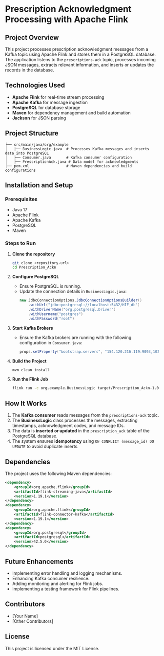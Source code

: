 # Prescription Acknowledgment Processing with Apache Flink

## Project Overview
This project processes prescription acknowledgment messages from a Kafka topic using Apache Flink and stores them in a PostgreSQL database. The application listens to the `prescriptions-ack` topic, processes incoming JSON messages, extracts relevant information, and inserts or updates the records in the database.

## Technologies Used
- **Apache Flink** for real-time stream processing
- **Apache Kafka** for message ingestion
- **PostgreSQL** for database storage
- **Maven** for dependency management and build automation
- **Jackson** for JSON parsing

## Project Structure
```
├── src/main/java/org/example
│   ├── BusinessLogic.java  # Processes Kafka messages and inserts data into PostgreSQL
│   ├── Consumer.java       # Kafka consumer configuration
│   ├── PrescriptionAck.java # Data model for acknowledgments
│── pom.xml                 # Maven dependencies and build configurations
```

## Installation and Setup
### Prerequisites
- Java 17
- Apache Flink
- Apache Kafka
- PostgreSQL
- Maven

### Steps to Run
1. **Clone the repository**
   ```sh
   git clone <repository-url>
   cd Prescription_Ackn
   ```

2. **Configure PostgreSQL**
    - Ensure PostgreSQL is running.
    - Update the connection details in `BusinessLogic.java`:
      ```java
      new JdbcConnectionOptions.JdbcConnectionOptionsBuilder()
          .withUrl("jdbc:postgresql://localhost:5432/HIE_db")
          .withDriverName("org.postgresql.Driver")
          .withUsername("postgres")
          .withPassword("root")
      ```

3. **Start Kafka Brokers**
    - Ensure the Kafka brokers are running with the following configuration in `Consumer.java`:
      ```java
      props.setProperty("bootstrap.servers", "154.120.216.119:9093,102.23.123.251:9093,102.23.120.153:9093");
      ```

4. **Build the Project**
   ```sh
   mvn clean install
   ```

5. **Run the Flink Job**
   ```sh
   flink run -c org.example.BusinessLogic target/Prescription_Ackn-1.0-SNAPSHOT.jar
   ```

## How It Works
1. The **Kafka consumer** reads messages from the `prescriptions-ack` topic.
2. The **BusinessLogic** class processes the messages, extracting timestamps, acknowledgment codes, and message IDs.
3. The data is **inserted or updated** in the `prescription_ack` table of the PostgreSQL database.
4. The system ensures **idempotency** using `ON CONFLICT (message_id) DO UPDATE` to avoid duplicate inserts.

## Dependencies
The project uses the following Maven dependencies:
```xml
<dependency>
    <groupId>org.apache.flink</groupId>
    <artifactId>flink-streaming-java</artifactId>
    <version>1.19.1</version>
</dependency>
<dependency>
    <groupId>org.apache.flink</groupId>
    <artifactId>flink-connector-kafka</artifactId>
    <version>1.19.1</version>
</dependency>
<dependency>
    <groupId>org.postgresql</groupId>
    <artifactId>postgresql</artifactId>
    <version>42.5.0</version>
</dependency>
```

## Future Enhancements
- Implementing error handling and logging mechanisms.
- Enhancing Kafka consumer resilience.
- Adding monitoring and alerting for Flink jobs.
- Implementing a testing framework for Flink pipelines.

## Contributors
- [Your Name]
- [Other Contributors]

## License
This project is licensed under the MIT License.

